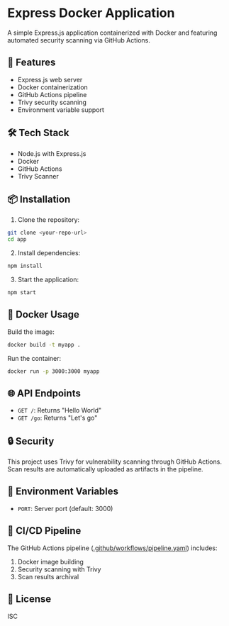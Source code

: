 # Express Docker Application

A simple Express.js application containerized with Docker and featuring automated security scanning via GitHub Actions.

## 🚀 Features

- Express.js web server
- Docker containerization
- GitHub Actions pipeline
- Trivy security scanning
- Environment variable support

## 🛠️ Tech Stack

- Node.js with Express.js
- Docker
- GitHub Actions
- Trivy Scanner

## 📦 Installation

1. Clone the repository:
```sh
git clone <your-repo-url>
cd app
```

2. Install dependencies:
```sh
npm install
```

3. Start the application:
```sh
npm start
```

## 🐳 Docker Usage

Build the image:
```sh
docker build -t myapp .
```

Run the container:
```sh
docker run -p 3000:3000 myapp
```

## 🌐 API Endpoints

- `GET /`: Returns "Hello World"
- `GET /go`: Returns "Let's go"

## 🔒 Security

This project uses Trivy for vulnerability scanning through GitHub Actions. Scan results are automatically uploaded as artifacts in the pipeline.

## 📝 Environment Variables

- `PORT`: Server port (default: 3000)

## 🔄 CI/CD Pipeline

The GitHub Actions pipeline ([.github/workflows/pipeline.yaml](.github/workflows/pipeline.yaml)) includes:

1. Docker image building
2. Security scanning with Trivy
3. Scan results archival

## 📄 License

ISC